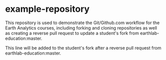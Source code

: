 # example-repository
This repository is used to demonstrate the Git/Github.com workflow for the Earth Analytics courses, including forking and cloning repositories as well as creating a reverse pull request to update a student's fork from earthlab-education:master. 

This line will be added to the student's fork after a reverse pull request from earthlab-education:master.
